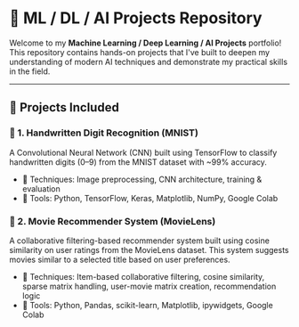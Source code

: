 # 🧠 ML / DL / AI Projects Repository

Welcome to my **Machine Learning / Deep Learning / AI Projects** portfolio!  
This repository contains hands-on projects that I've built to deepen my understanding of modern AI techniques and demonstrate my practical skills in the field.

---

## 📂 Projects Included

### 🔢 1. Handwritten Digit Recognition (MNIST)
A Convolutional Neural Network (CNN) built using TensorFlow to classify handwritten digits (0–9) from the MNIST dataset with ~99% accuracy.

- 📘 Techniques: Image preprocessing, CNN architecture, training & evaluation
- 🧪 Tools: Python, TensorFlow, Keras, Matplotlib, NumPy, Google Colab


### 🔢 2. Movie Recommender System (MovieLens)
A collaborative filtering-based recommender system built using cosine similarity on user ratings from the MovieLens dataset. This system suggests movies similar to a selected title based on user preferences.

- 📘 Techniques: Item-based collaborative filtering, cosine similarity, sparse matrix handling, user-movie matrix creation, recommendation logic
- 🧪 Tools: Python, Pandas, scikit-learn, Matplotlib, ipywidgets, Google Colab
